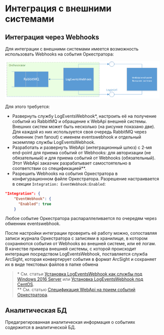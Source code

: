 # Интеграция с внешними системами 

## Интеграция через Webhooks

Для интеграции с внешними системами имеется возможность использовать Webhooks на события Оркестратора:

![](../../orchestrator-new/resources/deploy/integration-webhooks1.PNG)

Для этого требуется:

* Развернуть службу LogEventsWebhook\*, настроить её на получение событий из RabbitMQ и обращение к WebApi внешней системы. Внешних систем может быть несколько (на рисунке показано две). Для каждой из них используется своя очередь RabbitMQ через обменник (тип fanout) с именем eventswebhook и отдельный экземпляр службы LogEventsWebhook.
* Разработать и развернуть WebApi (интеграционный шлюз) с 2-мя end-point для приема событий от Webhooks: для авторизации (не обязательный) и для приема событий от Webhooks (обязательный). Этот WebApi заказчик разрабатывает самостоятельно в соответствии со спецификацией\**. 
* Разрешить Webhooks на события Оркестратора в конфигурационном файле Оркестратора. Разрешение настраивается в секции `Integration: EventWebhook:Enabled`:

```json
"Integration": {
    "EventWebhook": {
      "Enabled": true
    }
```
Любое событие Оркестратора распараллеливается по очередям через обменник eventswebhook.

После настройки интеграции проверить её работу можно, сопоставляя записи журнала Оркестратора с записями в хранилище, в котором сохраняются события от Webhooks во внешней системе, или её логам.
В качестве примера внешней системы, с которой происходит интеграция посредством LogEventsWebhook, поставляется служба ArcSight, которая конвертирует события в формат ArcSight и сохраняет их в виде текстовых файлов в папке обмена

> \* См. статьи [Установка LogEventsWebhook как службы под Windows 2016 Server](https://docs.primo-rpa.ru/primo-rpa/orchestrator-new/install/windows/additional-components-win/logeventswebhook-win) или [Установка LogEventsWebhook под CentOS](https://docs.primo-rpa.ru/primo-rpa/orchestrator-new/install/linux/additional-components-linux/logeventswebhook-linux-centos).\
> \*\* См. статью [Спецификация WebApi на прием событий Оркестратора](https://docs.primo-rpa.ru/primo-rpa/orchestrator-new/admin/webapi-spec/webapi-orc-events). 

## Аналитическая БД

Предагрегированная аналитическая информация о событиях содержится в аналитической БД.
